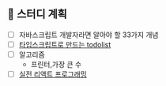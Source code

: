 ## 📆 스터디 계획
-  [ ] 자바스크립트 개발자라면 알아야 할 33가지 개념
 - [ ] [타입스크립트로 만드는 todolist](https://withseungryu.tistory.com/category/Front-end/Vue) 
 - [ ] 알고리즘
	 - 프린터,가장 큰 수
- [ ] [실전 리액트 프로그래밍](https://www.inflearn.com/course/%EC%8B%A4%EC%A0%84-%EB%A6%AC%EC%95%A1%ED%8A%B8-%ED%94%84%EB%A1%9C%EA%B7%B8%EB%9E%98%EB%B0%8D/dashboard)
